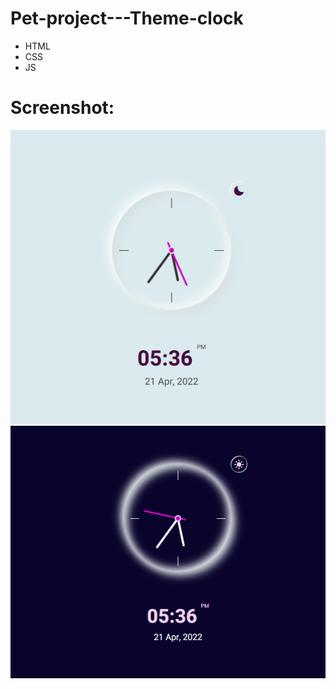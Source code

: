# Pet-project---Theme-clock  

- HTML           
- CSS             
- JS              

# Screenshot:            
![alt text](screenshots/img1.png "screenshot1")      
![alt text](screenshots/img2.png "screenshot2") 
